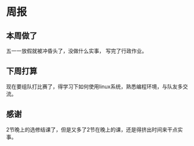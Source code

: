 # 周报
## 本周做了
五一一放假就被冲昏头了，没做什么实事， 写完了行政作业。
## 下周打算
现在要组队打比赛了，得学习下如何使用linux系统，熟悉编程环境，与队友多交流。
## 感谢
2节晚上的选修结课了，但是又多了2节在晚上的课，还是得挤出时间来干点实事。
